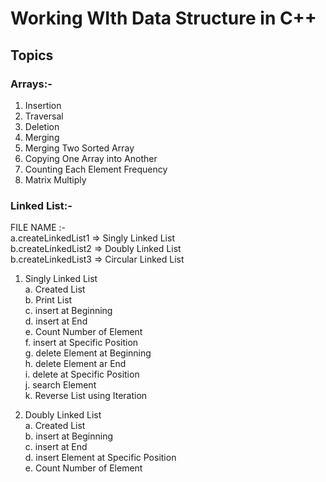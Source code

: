 # Working WIth Data Structure in C++

## Topics

### Arrays:-
1. Insertion
2. Traversal
3. Deletion
4. Merging
5. Merging Two Sorted Array
6. Copying One Array into Another
7. Counting Each Element Frequency
8. Matrix Multiply


### Linked List:-

FILE NAME :- <br>
a.createLinkedList1 => Singly Linked List <br>
b.createLinkedList2 => Doubly Linked List <br>
b.createLinkedList3 => Circular Linked List <br>

1. Singly Linked List <br>
    a. Created List <br>
    b. Print List <br>
    c. insert at Beginning <br>
    d. insert at End <br>
    e. Count Number of Element <br>
    f. insert at Specific Position <br>
    g. delete Element at Beginning <br>
    h. delete Element ar End <br>
    i. delete at Specific Position <br>
    j. search Element <br>
    k. Reverse List using Iteration <br>

2. Doubly Linked List <br>
    a. Created List <br>
    b. insert at Beginning <br>
    c. insert at End <br>
    d. insert Element at Specific Position <br>
    e. Count Number of Element <br>